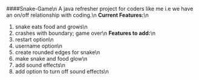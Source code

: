 ####Snake-Game\n
A java refresher project for coders like me i.e we have an on/off relationship with coding.\n
<b>Current Features:</b>\n
1. snake eats food and grows\n
2. crashes with boundary; game over\n
<b>Features to add:</b>\n
1. restart option\n
2. username option\n
3. create rounded edges for snake\n
4. make snake and food glow\n
5. add sound effects\n
6. add option to turn off sound effects\n

